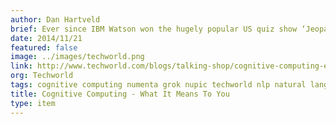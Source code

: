 ```yaml
---
author: Dan Hartveld
brief: Ever since IBM Watson won the hugely popular US quiz show ‘Jeopardy’ back in 2011, cognitive computing has been a hot topic for discussion. Those who have had a glimpse of this new technology recognise its importance
date: 2014/11/21
featured: false
image: ../images/techworld.png
link: http://www.techworld.com/blogs/talking-shop/cognitive-computing-explained-3588242/
org: Techworld
tags: cognitive computing numenta grok nupic techworld nlp natural language processing
title: Cognitive Computing - What It Means To You
type: item
---
```

